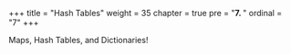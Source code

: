 +++
title = "Hash Tables"
weight = 35
chapter = true
pre = "<b>7.  </b>"
ordinal = "7"
+++

Maps, Hash Tables, and Dictionaries!